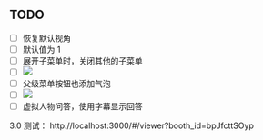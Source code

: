 ## TODO

- [ ] 恢复默认视角
- [ ] 默认值为 1
- [ ] 展开子菜单时，关闭其他的子菜单
- [ ] ![](Pasted%20image%2020240415162013.png)
- [ ] 父级菜单按钮也添加气泡
- [ ] ![](Pasted%20image%2020240415162043.png)
- [ ] 虚拟人物问答，使用字幕显示回答

3.0 测试： http://localhost:3000/#/viewer?booth_id=bpJfcttSOyp
